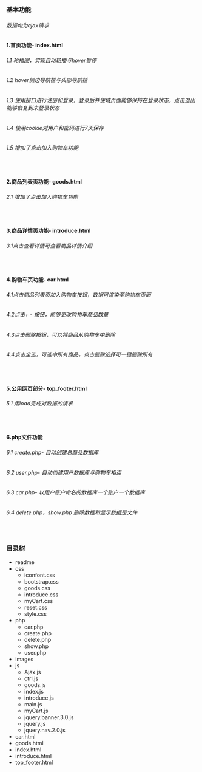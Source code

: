 ### 基本功能
###### 数据均为ajax请求
#### 1.首页功能- index.html
###### 1.1 轮播图，实现自动轮播与hover暂停
###### 1.2 hover侧边导航栏与头部导航栏
###### 1.3 使用接口进行注册和登录，登录后并使域页面能够保持在登录状态，点击退出能够恢复到未登录状态
###### 1.4 使用cookie对用户和密码进行7天保存
###### 1.5 增加了点击加入购物车功能
<br />

#### 2.商品列表页功能- goods.html
###### 2.1 增加了点击加入购物车功能
<br />

#### 3.商品详情页功能- introduce.html
###### 3.1点击查看详情可查看商品详情介绍
<br />

#### 4.购物车页功能- car.html
###### 4.1点击商品列表页加入购物车按钮，数据可渲染至购物车页面
###### 4.2点击+ - 按钮，能够更改购物车商品数量
###### 4.3点击删除按钮，可以将商品从购物车中删除
###### 4.4点击全选，可选中所有商品，点击删除选择可一键删除所有
<br />

#### 5.公用网页部分- top_footer.html
###### 5.1 用load完成对数据的请求
<br />

#### 6.php文件功能
###### 6.1 create.php- 自动创建总商品数据库
###### 6.2 user.php- 自动创建用户数据库与购物车相连
###### 6.3 car.php- 以用户账户命名的数据库一个账户一个数据库
###### 6.4 delete.php，show.php 删除数据和显示数据是文件

<br />

### 目录树
- readme
- css 
    - iconfont.css
    - bootstrap.css
    - goods.css
    - introduce.css
    - myCart.css
    - reset.css
    - style.css
- php 
    - car.php
    - create.php
    - delete.php
    - show.php
    - user.php
- images
- js
    - Ajax.js
    - ctrl.js
    - goods.js
    - index.js
    - introduce.js
    - main.js
    - myCart.js
    - jquery.banner.3.0.js
    - jquery.js
    - jquery.nav.2.0.js
- car.html
- goods.html
- index.html
- introduce.html
- top_footer.html



    


